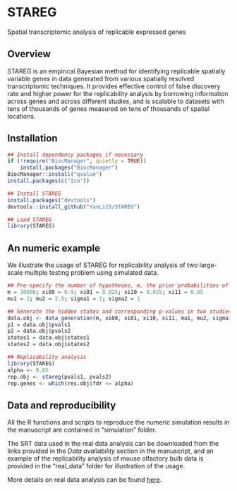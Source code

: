# STAREG

Spatial transcriptomic analysis of replicable expressed genes

## Overview

STAREG is an empirical Bayesian method for identifying replicable spatially variable genes in data generated from various spatially resolved transcriptomic techniques. It provides effective control of false discovery rate and higher power for the replicability analysis by borrowing information across genes and across different studies, and is scalable to datasets with tens of thousands of genes measured on tens of thousands of spatial locations.

## Installation

```R
## Install dependency packages if necessary
if (!require("BiocManager", quietly = TRUE))
    install.packages("BiocManager")
BiocManager::install("qvalue")
install.packages(c("Iso"))

## Install STAREG
install.packages("devtools")
devtools::install_github("YanLi15/STAREG")

## Load STAREG
library(STAREG)
```

## An numeric example

We illustrate the usage of STAREG for replicability analysis of two large-scale multiple testing problem using simulated data.

```R
## Pre-specify the number of hypotheses, m, the prior probabilities of the joint hidden states, xi's, and the alternative settings
m = 10000; xi00 = 0.9; xi01 = 0.025; xi10 = 0.025; xi11 = 0.05
mu1 = 2; mu2 = 2.5; sigma1 = 1; sigma2 = 1

## Generate the hidden states and corresponding p-values in two studies 
data.obj <- data_generation(m, xi00, xi01, xi10, xi11, mu1, mu2, sigma1, sigma2)
p1 = data.obj$pvals1
p2 = data.obj$pvals2
states1 = data.obj$states1
states2 = data.obj$states2

## Replicability analysis
library(STAREG)
alpha <- 0.05
rep.obj <- stareg(pvals1, pvals2)
rep.genes <- which(res.obj$fdr <= alpha)
```

## Data and reproducibility

All the R functions and scripts to reproduce the numeric simulation results in the manuscript are contained in “simulation” folder.

The SRT data used in the real data analysis can be downloaded from the links provided in the *Data availability* section in the manuscript, and an example of the replicability analysis of mouse olfactory bulb data is provided in the “real_data” folder for illustration of the usage. 

More details on real data analysis can be found [here](https://github.com/YanLi15/STAREG-Analysis).
